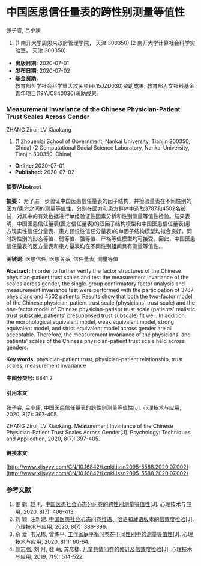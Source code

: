 # 中国医患信任量表的跨性别测量等值性

张子睿, 吕小康  

1.  (1 南开大学周恩来政府管理学院， 天津 300350) (2 南开大学计算社会科学实验室， 天津 300350)

-   **出版日期:** 2020-07-01 
-   **发布日期:** 2020-07-02
-   **基金资助:**  
    教育部哲学社会科学重大攻关项目(15JZD030)资助成果; 教育部人文社科基金青年项目(19YJC840030)资助成果。

### Measurement Invariance of the Chinese Physician-Patient Trust Scales Across Gender

ZHANG Zirui; LV Xiaokang  

1.  (1 Zhouenlai School of Government, Nankai University, Tianjin 300350, China) (2 Computational Social Science Laboratory, Nankai University, Tianjin 300350, China)

-   **Online:** 2020-07-01 
-   **Published:** 2020-07-02

#### 摘要/Abstract

**摘要：** 为了进一步验证中国医患信任量表的因子结构，并检验量表在不同性别的医方/患方之间的测量等值性，分别在医方和患方群体中选取3787和4502名被试，对其中的有效数据进行单组验证性因素分析和性别测量等值性检验。结果表明，中国医患信任量表(医方信任量表)的双因子结构模型和中国医患信任量表(患方现实性信任分量表、患方预设性信任分量表)的单因子结构模型均拟合良好，同时跨性别的形态等值、弱等值、强等值、严格等值模型均可接受。因此，中国医患信任量表的医方量表和患方量表均在不同性别组间具有测量等值性。

**关键词:** 医患信任, 医患关系, 信任量表, 测量等值

**Abstract:** In order to further verify the factor structures of the Chinese physician-patient trust scales and test the measurement invariance of the scales across gender, the single-group confirmatory factor analysis and measurement invariance test were performed with the participation of 3787 physicians and 4502 patients. Results show that both the two-factor model of the Chinese physician-patient trust scale (physicians' trust scale) and the one-factor model of Chinese physician-patient trust scale (patients' realistic trust subscale, patients' presupposed trust subscale) fit well. In addition, the morphological equivalent model, weak equivalent model, strong equivalent model, and strict equivalent model across gender are all acceptable. Therefore, the measurement invariance of the physicians' and patients' scales of the Chinese physician-patient trust scale held across genders.

**Key words:** physician-patient trust, physician-patient relationship, trust scales, measurement invariance

**中图分类号:** B841.2

#### 引用本文

张子睿, 吕小康. 中国医患信任量表的跨性别测量等值性[J]. 心理技术与应用, 2020, 8(7): 397-405.

ZHANG Zirui, LV Xiaokang. Measurement Invariance of the Chinese Physician-Patient Trust Scales Across Gender[J]. Psychology: Techniques and Application, 2020, 8(7): 397-405.

#### 链接本文

[http://www.xljsyyy.com/CN/10.16842/j.cnki.issn2095-5588.2020.07.002](http://www.xljsyyy.com/CN/10.16842/j.cnki.issn2095-5588.2020.07.002)

### 参考文献

1. 姜 鹤, 赵 礼. [中国医患社会心态分问卷的跨性别测量等值性](http://www.xljsyyy.com/CN/10.16842/j.cnki.issn2095-5588.2020.07.003)[J]. 心理技术与应用, 2020, 8(7): 406-413.
2. 刘 颖, 汪新建. [中国医患社会心态问卷维语、哈语和藏语版本的信效度检验](http://www.xljsyyy.com/CN/10.16842/j.cnki.issn2095-5588.2020.07.001)[J]. 心理技术与应用, 2020, 8(7): 386-396.
3. 佘 爱, 韦光彬, 曾练平. [工作家庭平衡问卷在不同性别中的测量等值性](http://www.xljsyyy.com/CN/10.16842/j.cnki.issn2095-5588.2020.01.008)[J]. 心理技术与应用, 2020, 8(1): 60-64.
4. 颜志强, 刘 月, 裴 萌, 苏彦捷. [儿童共情问卷的修订及信效度检验](http://www.xljsyyy.com/CN/10.16842/j.cnki.issn2095-5588.2019.09.001)[J]. 心理技术与应用, 2019, 7(9): 514-522.
<!-- tcd_original_link http://www.xljsyyy.com/CN/10.16842/j.cnki.issn2095-5588.2020.07.002 -->
